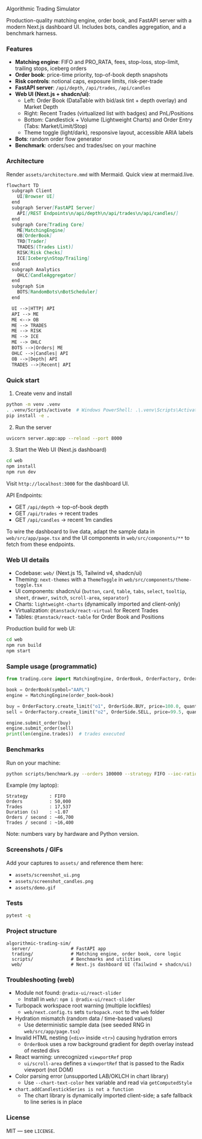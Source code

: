 Algorithmic Trading Simulator

Production-quality matching engine, order book, and FastAPI server with a modern Next.js dashboard UI. Includes bots, candles aggregation, and a benchmark harness.

### Features
- **Matching engine**: FIFO and PRO_RATA, fees, stop-loss, stop-limit, trailing stops, iceberg orders
- **Order book**: price-time priority, top-of-book depth snapshots
- **Risk controls**: notional caps, exposure limits, risk-per-trade
- **FastAPI server**: `/api/depth`, `/api/trades`, `/api/candles`
- **Web UI (Next.js + shadcn/ui)**:
  - Left: Order Book (DataTable with bid/ask tint + depth overlay) and Market Depth
  - Right: Recent Trades (virtualized list with badges) and PnL/Positions
  - Bottom: Candlestick + Volume (Lightweight Charts) and Order Entry (Tabs: Market/Limit/Stop)
  - Theme toggle (light/dark), responsive layout, accessible ARIA labels
- **Bots**: random order flow generator
- **Benchmark**: orders/sec and trades/sec on your machine

### Architecture
Render `assets/architecture.mmd` with Mermaid. Quick view at mermaid.live.

```1:999:assets/architecture.mmd
flowchart TD
  subgraph Client
    UI[Browser UI]
  end
  subgraph Server[FastAPI Server]
    API[/REST Endpoints\n/api/depth\n/api/trades\n/api/candles/]
  end
  subgraph Core[Trading Core]
    ME[MatchingEngine]
    OB[OrderBook]
    TRD[Trader]
    TRADES[(Trades List)]
    RISK[Risk Checks]
    ICE[Iceberg\nStop/Trailing]
  end
  subgraph Analytics
    OHLC[CandleAggregator]
  end
  subgraph Sim
    BOTS[RandomBots\nBotScheduler]
  end

  UI -->|HTTP| API
  API --> ME
  ME <--> OB
  ME --> TRADES
  ME --> RISK
  ME --> ICE
  ME --> OHLC
  BOTS -->|Orders| ME
  OHLC -->|Candles| API
  OB -->|Depth| API
  TRADES -->|Recent| API
```

### Quick start
1) Create venv and install
```bash
python -m venv .venv
. .venv/Scripts/activate  # Windows PowerShell: .\.venv\Scripts\Activate.ps1
pip install -e .
```

2) Run the server
```bash
uvicorn server.app:app --reload --port 8000
```

3) Start the Web UI (Next.js dashboard)
```bash
cd web
npm install
npm run dev
```
Visit `http://localhost:3000` for the dashboard UI.

API Endpoints:
- GET `/api/depth` → top-of-book depth
- GET `/api/trades` → recent trades
- GET `/api/candles` → recent 1m candles

To wire the dashboard to live data, adapt the sample data in `web/src/app/page.tsx` and the UI components in `web/src/components/**` to fetch from these endpoints.

### Web UI details
- Codebase: `web/` (Next.js 15, Tailwind v4, shadcn/ui)
- Theming: `next-themes` with a `ThemeToggle` in `web/src/components/theme-toggle.tsx`
- UI components: shadcn/ui (`button`, `card`, `table`, `tabs`, `select`, `tooltip`, `sheet`, `drawer`, `switch`, `scroll-area`, `separator`)
- Charts: `lightweight-charts` (dynamically imported and client-only)
- Virtualization: `@tanstack/react-virtual` for Recent Trades
- Tables: `@tanstack/react-table` for Order Book and Positions

Production build for web UI:
```bash
cd web
npm run build
npm start
```

### Sample usage (programmatic)
```python
from trading.core import MatchingEngine, OrderBook, OrderFactory, OrderSide

book = OrderBook(symbol="AAPL")
engine = MatchingEngine(order_book=book)

buy = OrderFactory.create_limit("o1", OrderSide.BUY, price=100.0, quantity=5.0, symbol="AAPL")
sell = OrderFactory.create_limit("o2", OrderSide.SELL, price=99.5, quantity=3.0, symbol="AAPL")

engine.submit_order(buy)
engine.submit_order(sell)
print(len(engine.trades))  # trades executed
```

### Benchmarks
Run on your machine:
```bash
python scripts/benchmark.py --orders 100000 --strategy FIFO --ioc-ratio 0.3
```

Example (my laptop):
```
Strategy        : FIFO
Orders          : 50,000
Trades          : 17,537
Duration (s)    : ~1.07
Orders / second : ~46,700
Trades / second : ~16,400
```

Note: numbers vary by hardware and Python version.

### Screenshots / GIFs
Add your captures to `assets/` and reference them here:
- `assets/screenshot_ui.png`
- `assets/screenshot_candles.png`
- `assets/demo.gif`

### Tests
```bash
pytest -q
```

### Project structure
```
algorithmic-trading-sim/
  server/               # FastAPI app
  trading/              # Matching engine, order book, core logic
  scripts/              # Benchmarks and utilities
  web/                  # Next.js dashboard UI (Tailwind + shadcn/ui)
```

### Troubleshooting (web)
- Module not found: `@radix-ui/react-slider`
  - Install in `web/`: `npm i @radix-ui/react-slider`
- Turbopack workspace root warning (multiple lockfiles)
  - `web/next.config.ts` sets `turbopack.root` to the `web` folder
- Hydration mismatch (random data / time-based values)
  - Use deterministic sample data (see seeded RNG in `web/src/app/page.tsx`)
- Invalid HTML nesting (`<div>` inside `<tr>`) causing hydration errors
  - `OrderBook` uses a row background gradient for depth overlay instead of nested divs
- React warning: unrecognized `viewportRef` prop
  - `ui/scroll-area` defines a `viewportRef` that is passed to the Radix viewport (not DOM)
- Color parsing error (unsupported LAB/OKLCH in chart library)
  - Use `--chart-text-color` hex variable and read via `getComputedStyle`
- `chart.addCandlestickSeries is not a function`
  - The chart library is dynamically imported client-side; a safe fallback to line series is in place

### License
MIT — see `LICENSE`.


